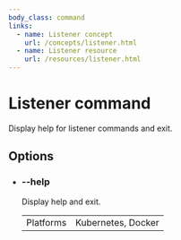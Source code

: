 ```yaml
---
body_class: command
links:
  - name: Listener concept
    url: /concepts/listener.html
  - name: Listener resource
    url: /resources/listener.html
---
```


# Listener command

<section>

Display help for listener commands and exit.

</section>

<section>

## Options

- <h3 id="help">--help <span class="option-info"></span></h3>

  Display help and exit.

  | | |
  |-|-|
  | Platforms | Kubernetes, Docker |
  
</section>
